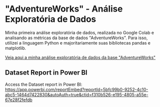 # "AdventureWorks" - Análise Exploratória de Dados
Minha primeira análise exploratória de dados, realizada no Google Colab e analisando as métricas da base de dados "AdventureWorks". Para isso, utilizei a linguagem Python e majoritariamente suas bibliotecas pandas e matplotlib.

[Veja aqui a minha análise exploratória de dados da base "AdventureWorks"](AnaliseExploratoriaAdvWorks.ipynb)

## Dataset Report in Power BI
Access the Dataset report in Power BI: https://app.powerbi.com/reportEmbed?reportId=5bfc99b0-9252-4c10-abc5-1464d7422830&autoAuth=true&ctid=f310b526-e195-4805-a55e-67e28f2fefdb <br/>

